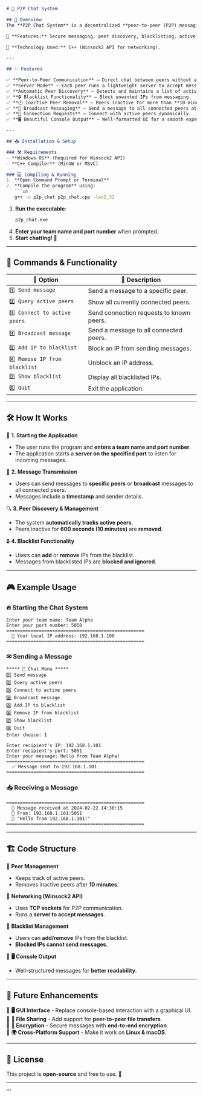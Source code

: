 ```md
# 🚀 P2P Chat System

## 🔹 Overview
The **P2P Chat System** is a decentralized **peer-to-peer (P2P) messaging application** that enables users to communicate over a network without relying on a central server.

💬 **Features:** Secure messaging, peer discovery, blacklisting, active peer tracking, and real-time communication.

📡 **Technology Used:** C++ (Winsock2 API for networking).

---

## ✨ Features

✅ **Peer-to-Peer Communication** – Direct chat between peers without a central server.  
✅ **Server Mode** – Each peer runs a lightweight server to accept messages.  
✅ **Automatic Peer Discovery** – Detects and maintains a list of active peers.  
✅ **🔒 Blacklist Functionality** – Block unwanted IPs from messaging.  
✅ **🕒 Inactive Peer Removal** – Peers inactive for more than **10 minutes** are removed.  
✅ **📢 Broadcast Messaging** – Send a message to all connected peers at once.  
✅ **🤝 Connection Requests** – Connect with active peers dynamically.  
✅ **🖥️ Beautiful Console Output** – Well-formatted UI for a smooth experience.  

---

## 📥 Installation & Setup

### 🛠 Requirements
- **Windows OS** (Required for Winsock2 API)
- **C++ Compiler** (MinGW or MSVC)

### 💻 Compiling & Running
1. **Open Command Prompt or Terminal**  
2. **Compile the program** using:  
   ```sh
   g++ -o p2p_chat p2p_chat.cpp -lws2_32
   ```
3. **Run the executable**:  
   ```sh
   p2p_chat.exe
   ```
4. **Enter your team name and port number** when prompted.  
5. **Start chatting! 🎉**  

---

## 📝 Commands & Functionality

| 🔢 Option | 📝 Description |
|-----------|--------------|
| `1️⃣ Send message` | Send a message to a specific peer. |
| `2️⃣ Query active peers` | Show all currently connected peers. |
| `3️⃣ Connect to active peers` | Send connection requests to known peers. |
| `4️⃣ Broadcast message` | Send a message to all connected peers. |
| `5️⃣ Add IP to blacklist` | Block an IP from sending messages. |
| `6️⃣ Remove IP from blacklist` | Unblock an IP address. |
| `7️⃣ Show blacklist` | Display all blacklisted IPs. |
| `0️⃣ Quit` | Exit the application. |

---

## 🛠 How It Works

📡 **1. Starting the Application**  
- The user runs the program and **enters a team name and port number**.  
- The application starts a **server on the specified port** to listen for incoming messages.  

💬 **2. Message Transmission**  
- Users can send messages to **specific peers** or **broadcast** messages to all connected peers.  
- Messages include a **timestamp** and sender details.  

🔍 **3. Peer Discovery & Management**  
- The system **automatically tracks active peers**.  
- Peers inactive for **600 seconds (10 minutes)** are **removed**.  

🔒 **4. Blacklist Functionality**  
- Users can **add** or **remove** IPs from the blacklist.  
- Messages from blacklisted IPs are **blocked and ignored**.  

---

## 🎮 Example Usage

### 🔥 Starting the Chat System
```
Enter your team name: Team Alpha  
Enter your port number: 5050  
===================================================
  🚀 Your local IP address: 192.168.1.100  
===================================================
```

### ✉ Sending a Message
```
***** 📢 Chat Menu *****  
1️⃣ Send message  
2️⃣ Query active peers  
3️⃣ Connect to active peers  
4️⃣ Broadcast message  
5️⃣ Add IP to blacklist  
6️⃣ Remove IP from blacklist  
7️⃣ Show blacklist  
0️⃣ Quit  
Enter choice: 1  

Enter recipient's IP: 192.168.1.101  
Enter recipient's port: 5051  
Enter your message: Hello from Team Alpha!  
===================================================
  ✅ Message sent to 192.168.1.101  
===================================================
```

### 📥 Receiving a Message
```
===================================================
  📩 Message received at 2024-02-22 14:30:15  
  📍 From: 192.168.1.101:5051  
  💬 "Hello from 192.168.1.101!"  
===================================================
```

---

## 🏗 Code Structure

📌 **Peer Management**  
   - Keeps track of active peers.  
   - Removes inactive peers after **10 minutes**.  

📌 **Networking (Winsock2 API)**  
   - Uses **TCP sockets** for P2P communication.  
   - Runs a **server to accept messages**.  

📌 **Blacklist Management**  
   - Users can **add/remove** IPs from the blacklist.  
   - **Blocked IPs cannot send messages**.  

📌 **🖥️ Console Output**  
   - Well-structured messages for **better readability**.  

---

## 🚀 Future Enhancements
🔹 **🖥️ GUI Interface** - Replace console-based interaction with a graphical UI.  
🔹 **📂 File Sharing** - Add support for **peer-to-peer file transfers**.  
🔹 **🔐 Encryption** - Secure messages with **end-to-end encryption**.  
🔹 **🌍 Cross-Platform Support** - Make it work on **Linux & macOS**.  

---

## 📜 License
This project is **open-source** and free to use. 🎉  

---
'''
